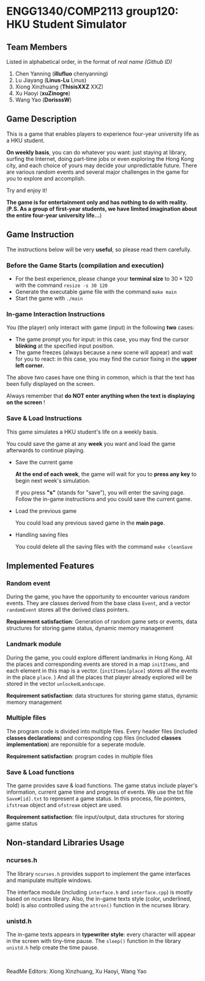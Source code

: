 # ENGG1340/COMP2113 group120: HKU Student Simulator

## Team Members
Listed in alphabetical order, in the format of *real name (Github ID)*

1. Chen Yanning (**illufluo** chenyanning)
2. Lu Jiayang (**Linus-Lu** Linus)
3. Xiong Xinzhuang (**ThisisXXZ** XXZ)
4. Xu Haoyi (**xuZinogre**)
5. Wang Yao (**DorisssW**)

## Game Description

This is a game that enables players to experience four-year university life as a HKU student. 

**On weekly basis**, you can do whatever you want: just staying at library,  surfing the Internet, doing part-time jobs or even exploring the Hong Kong city, and each choice of yours may decide your unpredictable future. There are various random events and several major challenges in the game for you to explore and accomplish.

Try and enjoy it!

**The game is for entertainment only and has nothing to do with reality.** (**P.S. As a group of first-year students, we have limited imagination about the entire four-year university life...**)

## Game Instruction

The instructions below will be very **useful**, so please read them carefully.

### Before the Game Starts (compilation and execution)
* For the best experience, please change your **terminal size** to $30 \times 120$ with the command ``resize -s 30 120``
* Generate the executable game file with the command ``make main``
* Start the game with ``./main``

### In-game Interaction Instructions
You (the player) only interact with game (input) in the following **two** cases:
* The game prompt you for input: in this case, you may find the cursor **blinking** at the specified input position.
* The game freezes (always because a new scene will appear) and wait for you to react: in this case, you may find the cursor fixing in the **upper left corner.**

The above two cases have one thing in common, which is that the text has been fully displayed on the screen.

Always remember that **do NOT enter anything when the text is displaying on the screen** !

### Save & Load Instructions

This game simulates a HKU student's life on a weekly basis. 

You could save the game at any **week** you want and load the game afterwards to continue playing.

* Save the current game

    **At the end of each week**, the game will wait for you to **press any key** to begin next week's simulation.
    
    If you press **"s"** (stands for "save"), you will enter the saving page.    
    Follow the in-game instructions and you could save the current game.

* Load the previous game

   You could load any previous saved game in the **main page**.
   
* Handling saving files

   You could delete all the saving files with the command ``make cleanSave``
  
## Implemented Features

### Random event

During the game, you have the opportunity to encounter various random events. 
They are classes derived from the base class ``Event``, and a vector ``randomEvent`` stores all the derived class pointers.

**Requirement satisfaction**: Generation of random game sets or events, data structures for storing game status, dynamic memory management

### Landmark module

During the game, you could explore different landmarks in Hong Kong. All the places and corresponding events are stored in a map ``initItems``, and each element in this map is a vector. (``initItems[place]`` stores all the events in the place ``place``. ) And all the places that player already explored will be stored in the vector ``unlockedLandscape``.

**Requirement satisfaction**: data structures for storing game status, dynamic memory management

### Multiple files

The program code is divided into multiple files. Every header files (included **classes declarations**) and corresponding cpp files (included **classes implementation**) are reponsible for a seperate module.

**Requirement satisfaction**: program codes in multiple files

### Save & Load functions

The game provides save & load functions. The game status include player's information, current game time and progress of events. We use the txt file ``Save#[id].txt`` to represent a game status. In this process, file pointers, ``ifstream`` object and ``ofstream`` object are used.

**Requirement satisfaction**: file input/output, data structures for storing game status

## Non-standard Libraries Usage

### ncurses.h

The library ``ncurses.h`` provides support to implement the game interfaces and manipulate multiple windows. 

The interface module (including ``interface.h`` and ``interface.cpp``) is mostly based on ncurses library. Also, the in-game texts style (color, underlined, bold) is also controlled using the ``attron()`` function in the ncurses library.

### unistd.h

The in-game texts appears in **typewriter style**: every character will appear in the screen with tiny-time pause. The ``sleep()`` function in the library ``unistd.h`` help create the time pause.

<br />

ReadMe Editors: Xiong Xinzhuang, Xu Haoyi, Wang Yao 
